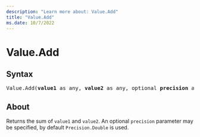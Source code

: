 ```yaml
---
description: "Learn more about: Value.Add"
title: "Value.Add"
ms.date: 10/7/2022
---
```

# Value.Add

## Syntax

<pre>
Value.Add(<b>value1</b> as any, <b>value2</b> as any, optional <b>precision</b> as nullable number) as any
</pre>

## About

Returns the sum of `value1` and `value2`. An optional `precision` parameter may be specified, by default `Precision.Double` is used.
